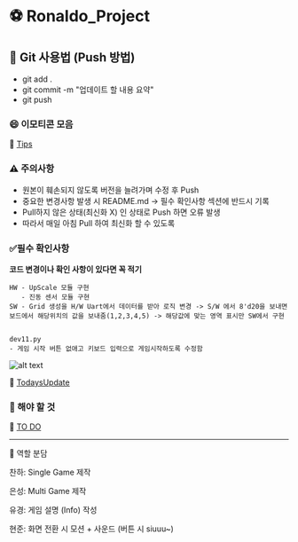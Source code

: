 # ⚽ Ronaldo_Project  

## 📌 Git 사용법 (Push 방법)
- git add .
- git commit -m "업데이트 할 내용 요약"
- git push

### 😄 이모티콘 모음
🚀 [Tips](./Software/markdown.md)

### ⚠️ 주의사항
- 원본이 훼손되지 않도록 버전을 늘려가며 수정 후 Push
- 중요한 변경사항 발생 시 README.md → 필수 확인사항 섹션에 반드시 기록
- Pull하지 않은 상태(최신화 X) 인 상태로 Push 하면 오류 발생
- 따라서 매일 아침 Pull 하여 최신화 할 수 있도록
  
### ✅필수 확인사항
**코드 변경이나 확인 사항이 있다면 꼭 적기**

```
HW - UpScale 모듈 구현
   - 진동 센서 모듈 구현 
SW - Grid 생성을 H/W Uart에서 데이터를 받아 로직 변경 -> S/W 에서 8'd20을 보내면 보드에서 해당위치의 값을 보내줌(1,2,3,4,5) -> 해당값에 맞는 영역 표시만 SW에서 구현
 
```

```
dev11.py
- 게임 시작 버튼 없애고 키보드 입력으로 게임시작하도록 수정함
```

![alt text](../Software/image/uart.jpg)


🚀 [TodaysUpdate](./TodaysUpdate)


### 🎯 해야 할 것

🚀 [TO DO](./ToDoList)

---

👥 역할 분담

찬하: Single Game 제작

은성: Multi Game 제작

유경: 게임 설명 (Info) 작성

현준: 화면 전환 시 모션 + 사운드 (버튼 시 siuuu~)
